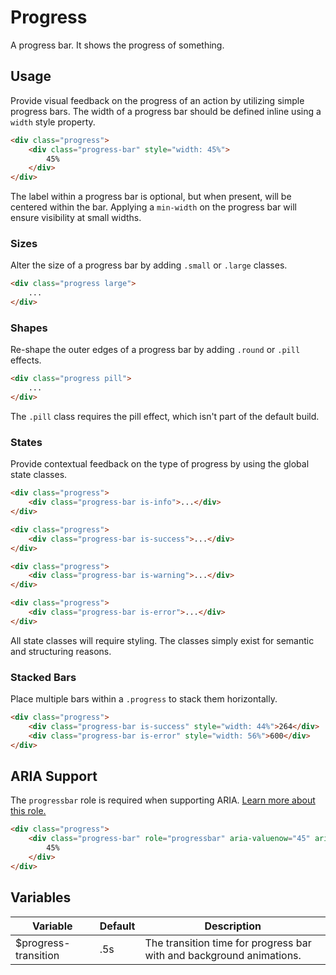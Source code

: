 # Progress #

A progress bar. It shows the progress of something.

## Usage ##

Provide visual feedback on the progress of an action by utilizing simple progress bars.
The width of a progress bar should be defined inline using a `width` style property.

```html
<div class="progress">
    <div class="progress-bar" style="width: 45%">
        45%
    </div>
</div>
```

The label within a progress bar is optional, but when present, will be centered within the bar.
Applying a `min-width` on the progress bar will ensure visibility at small widths.

### Sizes ###

Alter the size of a progress bar by adding `.small` or `.large` classes.

```html
<div class="progress large">
    ...
</div>
```

### Shapes ###

Re-shape the outer edges of a progress bar by adding `.round` or `.pill` effects.

```html
<div class="progress pill">
    ...
</div>
```

<div class="notice is-warning">
    The <code>.pill</code> class requires the pill effect, which isn't part of the default build.
</div>

### States ###

Provide contextual feedback on the type of progress by using the global state classes.

```html
<div class="progress">
    <div class="progress-bar is-info">...</div>
</div>

<div class="progress">
    <div class="progress-bar is-success">...</div>
</div>

<div class="progress">
    <div class="progress-bar is-warning">...</div>
</div>

<div class="progress">
    <div class="progress-bar is-error">...</div>
</div>
```

<div class="notice is-warning">
    All state classes will require styling.
    The classes simply exist for semantic and structuring reasons.
</div>

### Stacked Bars ###

Place multiple bars within a `.progress` to stack them horizontally.

```html
<div class="progress">
    <div class="progress-bar is-success" style="width: 44%">264</div>
    <div class="progress-bar is-error" style="width: 56%">600</div>
</div>
```

## ARIA Support ##

The `progressbar` role is required when supporting ARIA.
[Learn more about this role.](https://developer.mozilla.org/en-US/docs/Web/Accessibility/ARIA/ARIA_Techniques/Using_the_progressbar_role)

```html
<div class="progress">
    <div class="progress-bar" role="progressbar" aria-valuenow="45" aria-valuemin="0" aria-valuemax="100" style="width: 45%">
        45%
    </div>
</div>
```

## Variables ##

<table class="table is-striped data-table">
    <thead>
        <tr>
            <th>Variable</th>
            <th>Default</th>
            <th>Description</th>
        </tr>
    </thead>
    <tbody>
        <tr>
            <td>$progress-transition</td>
            <td>.5s</td>
            <td>The transition time for progress bar with and background animations.</td>
        </tr>
    </tbody>
</table>
